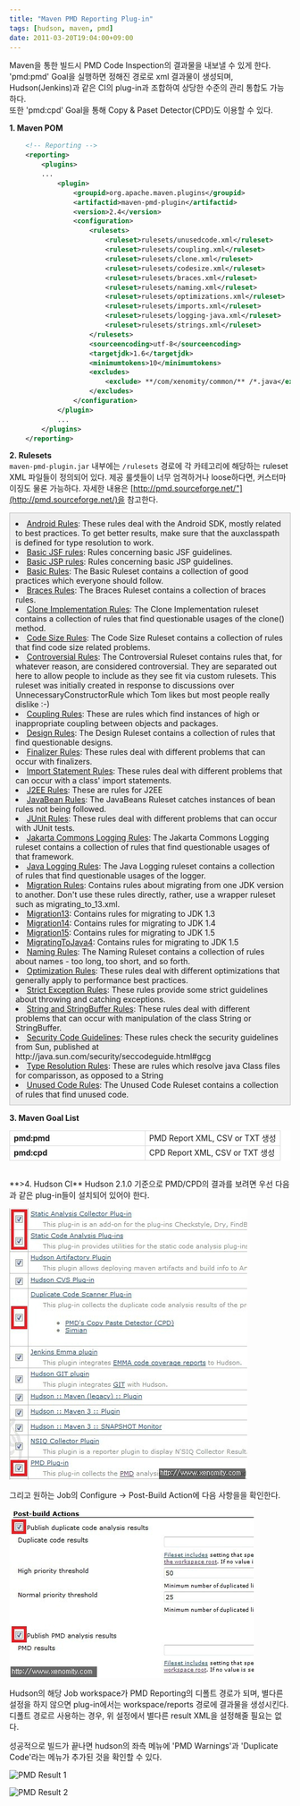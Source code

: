 ```yaml
---
title: "Maven PMD Reporting Plug-in"
tags: [hudson, maven, pmd]
date: 2011-03-20T19:04:00+09:00
---
```


Maven을 통한 빌드시 PMD Code Inspection의 결과물을 내보낼 수 있게 한다. 'pmd:pmd' Goal을 실행하면 정해진 경로로 xml 결과물이 생성되며, Hudson(Jenkins)과 같은 CI의 plug-in과 조합하여 상당한 수준의 관리 통합도 가능하다.  
또한 'pmd:cpd' Goal을 통해 Copy & Paset Detector(CPD)도 이용할 수 있다.  
  
  
**1. Maven POM**
```xml
    <!-- Reporting -->
    <reporting>
        <plugins>
        ...
            <plugin>
                <groupid>org.apache.maven.plugins</groupid>
                <artifactid>maven-pmd-plugin</artifactid>
                <version>2.4</version>
                <configuration>
                    <rulesets>
                        <ruleset>rulesets/unusedcode.xml</ruleset>
                        <ruleset>rulesets/coupling.xml</ruleset>
                        <ruleset>rulesets/clone.xml</ruleset>
                        <ruleset>rulesets/codesize.xml</ruleset>
                        <ruleset>rulesets/braces.xml</ruleset>
                        <ruleset>rulesets/naming.xml</ruleset>
                        <ruleset>rulesets/optimizations.xml</ruleset>
                        <ruleset>rulesets/imports.xml</ruleset>
                        <ruleset>rulesets/logging-java.xml</ruleset>
                        <ruleset>rulesets/strings.xml</ruleset>
                    </rulesets>
                    <sourceencoding>utf-8</sourceencoding>
                    <targetjdk>1.6</targetjdk>
                    <minimumtokens>10</minimumtokens>
                    <excludes>
                        <exclude> **/com/xenomity/common/** /*.java</exclude>
                    </excludes>
                </configuration>
            </plugin>
            ...
        </plugins>
    </reporting>
```
  
  
**2. Rulesets**  
`maven-pmd-plugin.jar` 내부에는 `/rulesets` 경로에 각 카테고리에 해당하는 ruleset XML 파일들이 정의되어 있다. 제공 룰셋들이 너무 엄격하거나 loose하다면, 커스터마이징도 물론 가능하다.
자세한 내용은 [http://pmd.sourceforge.net/"](http://pmd.sourceforge.net/)을 참고한다.

<div style="BORDER-BOTTOM: #c1c1c1 1px solid; BORDER-LEFT: #c1c1c1 1px solid; PADDING-BOTTOM: 10px; BACKGROUND-COLOR: #eeeeee; PADDING-LEFT: 10px; PADDING-RIGHT: 10px; BORDER-TOP: #c1c1c1 1px solid; BORDER-RIGHT: #c1c1c1 1px solid; PADDING-TOP: 10px" class="txc-textbox">
<li>
<a href="http://pmd.sourceforge.net/rules/index.html#Android_Rules">Android Rules</a>: These rules deal with the Android SDK, mostly related to best practices. To get better results, make sure that the auxclasspath is defined for type resolution to work. </li>
<li>
<a href="http://pmd.sourceforge.net/rules/index.html#Basic_JSF_rules">Basic JSF rules</a>: Rules concerning basic JSF guidelines. </li>
<li>
<a href="http://pmd.sourceforge.net/rules/index.html#Basic_JSP_rules">Basic JSP rules</a>: Rules concerning basic JSP guidelines.</li>
<li>
<a href="http://pmd.sourceforge.net/rules/index.html#Basic_Rules">Basic Rules</a>: The Basic Ruleset contains a collection of good practices which everyone should follow. </li>
<li>
<a href="http://pmd.sourceforge.net/rules/index.html#Braces_Rules">Braces Rules</a>: The Braces Ruleset contains a collection of braces rules. </li>
<li>
<a href="http://pmd.sourceforge.net/rules/index.html#Clone_Implementation_Rules">Clone Implementation Rules</a>: The Clone Implementation ruleset contains a collection of rules that find questionable usages of the clone() method. </li>
<li>
<a href="http://pmd.sourceforge.net/rules/index.html#Code_Size_Rules">Code Size Rules</a>: The Code Size Ruleset contains a collection of rules that find code size related problems. </li>
<li>
<a href="http://pmd.sourceforge.net/rules/index.html#Controversial_Rules">Controversial Rules</a>: The Controversial Ruleset contains rules that, for whatever reason, are considered controversial. They are separated out here to allow people to include as they see fit via custom rulesets. This ruleset was initially created in response to discussions over UnnecessaryConstructorRule which Tom likes but most people really dislike :-) </li>
<li>
<a href="http://pmd.sourceforge.net/rules/index.html#Coupling_Rules">Coupling Rules</a>: These are rules which find instances of high or inappropriate coupling between objects and packages. </li>
<li>
<a href="http://pmd.sourceforge.net/rules/index.html#Design_Rules">Design Rules</a>: The Design Ruleset contains a collection of rules that find questionable designs. </li>
<li>
<a href="http://pmd.sourceforge.net/rules/index.html#Finalizer_Rules">Finalizer Rules</a>: These rules deal with different problems that can occur with finalizers. </li>
<li>
<a href="http://pmd.sourceforge.net/rules/index.html#Import_Statement_Rules">Import Statement Rules</a>: These rules deal with different problems that can occur with a class' import statements. </li>
<li>
<a href="http://pmd.sourceforge.net/rules/index.html#J2EE_Rules">J2EE Rules</a>: These are rules for J2EE </li>
<li>
<a href="http://pmd.sourceforge.net/rules/index.html#JavaBean_Rules">JavaBean Rules</a>: The JavaBeans Ruleset catches instances of bean rules not being followed. </li>
<li>
<a href="http://pmd.sourceforge.net/rules/index.html#JUnit_Rules">JUnit Rules</a>: These rules deal with different problems that can occur with JUnit tests. </li>
<li>
<a href="http://pmd.sourceforge.net/rules/index.html#Jakarta_Commons_Logging_Rules">Jakarta Commons Logging Rules</a>: The Jakarta Commons Logging ruleset contains a collection of rules that find questionable usages of that framework. </li>
<li>
<a href="http://pmd.sourceforge.net/rules/index.html#Java_Logging_Rules">Java Logging Rules</a>: The Java Logging ruleset contains a collection of rules that find questionable usages of the logger. </li>
<li>
<a href="http://pmd.sourceforge.net/rules/index.html#Migration_Rules">Migration Rules</a>: Contains rules about migrating from one JDK version to another. Don't use these rules directly, rather, use a wrapper ruleset such as migrating_to_13.xml. </li>
<li>
<a href="http://pmd.sourceforge.net/rules/index.html#Migration13">Migration13</a>: Contains rules for migrating to JDK 1.3 </li>
<li>
<a href="http://pmd.sourceforge.net/rules/index.html#Migration14">Migration14</a>: Contains rules for migrating to JDK 1.4 </li>
<li>
<a href="http://pmd.sourceforge.net/rules/index.html#Migration15">Migration15</a>: Contains rules for migrating to JDK 1.5 </li>
<li>
<a href="http://pmd.sourceforge.net/rules/index.html#MigratingToJava4">MigratingToJava4</a>: Contains rules for migrating to JDK 1.5 </li>
<li>
<a href="http://pmd.sourceforge.net/rules/index.html#Naming_Rules">Naming Rules</a>: The Naming Ruleset contains a collection of rules about names - too long, too short, and so forth. </li>
<li>
<a href="http://pmd.sourceforge.net/rules/index.html#Optimization_Rules">Optimization Rules</a>: These rules deal with different optimizations that generally apply to performance best practices. </li>
<li>
<a href="http://pmd.sourceforge.net/rules/index.html#Strict_Exception_Rules">Strict Exception Rules</a>: These rules provide some strict guidelines about throwing and catching exceptions. </li>
<li>
<a href="http://pmd.sourceforge.net/rules/index.html#String_and_StringBuffer_Rules">String and StringBuffer Rules</a>: These rules deal with different problems that can occur with manipulation of the class String or StringBuffer. </li>
<li>
<a href="http://pmd.sourceforge.net/rules/index.html#Security_Code_Guidelines">Security Code Guidelines</a>: These rules check the security guidelines from Sun, published at http://java.sun.com/security/seccodeguide.html#gcg </li>
<li>
<a href="http://pmd.sourceforge.net/rules/index.html#Type_Resolution_Rules">Type Resolution Rules</a>: These are rules which resolve java Class files for comparisson, as opposed to a String </li>
<li>
<a href="http://pmd.sourceforge.net/rules/index.html#Unused_Code_Rules">Unused Code Rules</a>: The Unused Code Ruleset contains a collection of rules that find unused code. <br>
</li>
</div>

**3. Maven Goal List**
<table style="BORDER-COLLAPSE: collapse" cellspacing="1" cellpadding="1" width="580" bgcolor="#ffffff">
<tbody>
<tr>
<td style="BORDER-BOTTOM: #dadada 1px solid; BORDER-LEFT: #dadada 1px solid; BORDER-TOP: #dadada 1px solid; BORDER-RIGHT: #dadada 1px solid" width="50%"><strong>pmd:pmd</strong></td>
<td style="BORDER-BOTTOM: #dadada 1px solid; BORDER-LEFT: #dadada 1px solid; BORDER-TOP: #dadada 1px solid; BORDER-RIGHT: #dadada 1px solid" width="50%">PMD Report XML, CSV or TXT 생성 </td>
</tr>
<tr>
<td style="BORDER-BOTTOM: #dadada 1px solid; BORDER-LEFT: #dadada 1px solid; BORDER-TOP: #dadada 1px solid; BORDER-RIGHT: #dadada 1px solid" width="50%"><strong>pmd:cpd</strong></td>
<td style="BORDER-BOTTOM: #dadada 1px solid; BORDER-LEFT: #dadada 1px solid; BORDER-TOP: #dadada 1px solid; BORDER-RIGHT: #dadada 1px solid" width="50%">CPD Report XML, CSV or TXT 생성</td>
</tr>
</tbody>
</table>
<br>
**>4. Hudson CI**
Hudson 2.1.0 기준으로 PMD/CPD의 결과를 보려면 우선 다음과 같은 plug-in들이 설치되어 있어야 한다.<br>

![maven plugins](/assets/image/2011-03-20-201108201745.jpg)

그리고 원하는 Job의 Configure -> Post-Build Action에 다음 사항을을 확인한다.  

![post build](/assets/image/2011-03-20-201108201908.jpg)
  
Hudson의 해당 Job workspace가 PMD Reporting의 디폴트 경로가 되며, 별다른 설정을 하지 않으면 plug-in에서는 workspace/reports 경로에 결과물을 생성시킨다. 디폴트 경로르 사용하는 경우, 위 설정에서 별다른 result XML을 설정해줄 필요는 없다.  
  
성공적으로 빌드가 끝나면 hudson의 좌측 메뉴에 'PMD Warnings'과 'Duplicate Code'라는 메뉴가 추가된 것을 확인할 수 있다.  

![PMD Result 1](/attachments/2011-03-20-201108201923.jpg)

![PMD Result 2](/attachments/2011-03-20-201108201920.jpg)
  

 

  
  
